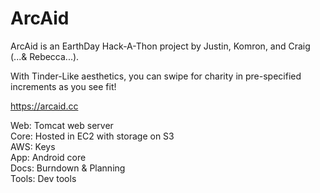 # ArcAid

ArcAid is an EarthDay Hack-A-Thon project by Justin, Komron, and Craig (...& Rebecca...). <br />

With Tinder-Like aesthetics, you can swipe for charity in pre-specified increments as you see fit! <br />

https://arcaid.cc <br />

Web: Tomcat web server <br />
Core: Hosted in EC2 with storage on S3 <br />
AWS: Keys <br />
App: Android core <br />
Docs: Burndown & Planning <br />
Tools: Dev tools <br />
